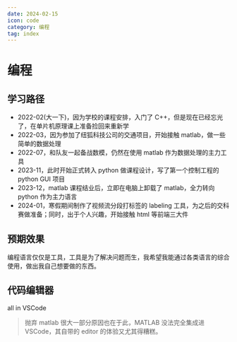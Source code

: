 ```yaml
---
date: 2024-02-15
icon: code
category: 编程
tag: index
---
```


# 编程

## 学习路径

- 2022-02(大一下)，因为学校的课程安排，入门了 C++，但是现在已经忘光了，在单片机原理课上准备捡回来重新学
- 2022-03，因为参加了纽狐科技公司的交通项目，开始接触 matlab，做一些简单的数据处理
- 2022-07，和队友一起备战数模，仍然在使用 matlab 作为数据处理的主力工具
- 2023-11，此时开始正式转入 python 做课程设计，写了第一个控制工程的 python GUI 项目
- 2023-12，matlab 课程结业后，立即在电脑上卸载了 matlab，全力转向 python 作为主力语言
- 2024-01，寒假期间制作了视频流分段打标签的 labeling 工具，为之后的交科赛做准备；同时，出于个人兴趣，开始接触 html 等前端三大件
## 预期效果

编程语言仅仅是工具，工具是为了解决问题而生，我希望我能通过各类语言的综合使用，做出我自己想要做的东西。

## 代码编辑器

all in <HopeIcon icon="vscode"/> VSCode

> 抛弃 matlab 很大一部分原因也在于此，MATLAB 没法完全集成进 VSCode，其自带的 editor 的体验又尤其得糟糕。

